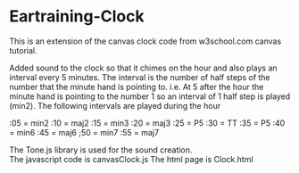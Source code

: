 # Eartraining-Clock

This is an extension of the canvas clock code from w3school.com canvas tutorial.

Added sound to the clock so that it chimes on the hour and also plays an interval
every 5 minutes.  The interval is the number of half steps of the number that the minute 
hand is pointing to.  i.e. At 5 after the hour the minute hand is pointing to the number
1 so an interval of 1 half step is played (min2).  The following intervals are played
during the hour

:05 = min2
:10 = maj2
:15 = min3
:20 = maj3
:25 = P5
:30 = TT
:35 = P5
:40 = min6
:45 = maj6
;50 = min7
:55 = maj7

The Tone.js library is used for the sound creation.  
The javascript code is canvasClock.js
The html page is Clock.html

